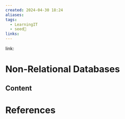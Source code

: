 ```yaml
---
created: 2024-04-30 18:24
aliases: 
tags:
  - LearningIT
  - seed🌱
links:
---
```


link:

# Non-Relational Databases

## Content

# References



